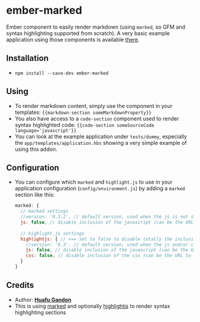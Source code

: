 # ember-marked

Ember component to easily render markdown (using `marked`, so GFM and syntax highlighting supported from scratch).
A very basic example application using those components is available [there](http://huafu.github.io/ember-marked/).

## Installation

* `npm install --save-dev ember-marked`

## Using

* To render markdown content, simply use the component in your templates: `{{markdown-section someMarkdownProperty}}`
* You also have access to a `code-section` component used to render syntax highlighted code: `{{code-section someSourceCode language='javascript'}}`
* You can look at the example application under `tests/dummy`, especially the `app/templates/application.hbs` showing a very simple example of using this addon.

## Configuration

* You can configure which  `marked` and `highlight.js` to use in your application configuration (`config/environment.js`) by adding a `marked` section like this:
    ```js
    marked: {
      // marked settings
      //version: '0.3.2', // default version, used when the js is not specified
      js: false, // disable inclusion of the javascript (can be the URL to some other CDN)
      
      // highlight.js settings
      highlightjs: { // <== set to false to disable totally the inclusion of highlightjs
        //version: '8.3', // default version, used when the js and/or css are not specified
        js: false, // disable inclusion of the javascript (can be the URL to some other CDN)
        css: false, // disable inclusion of the css (can be the URL to some other CDN)
      }
    }
    ```

## Credits

* Author: **[Huafu Gandon](http://github.com/huafu)**
* This is using [marked](https://github.com/chjj/marked) and optionally [highlightjs](https://github.com/isagalaev/highlight.js) to render syntax highlighting sections
